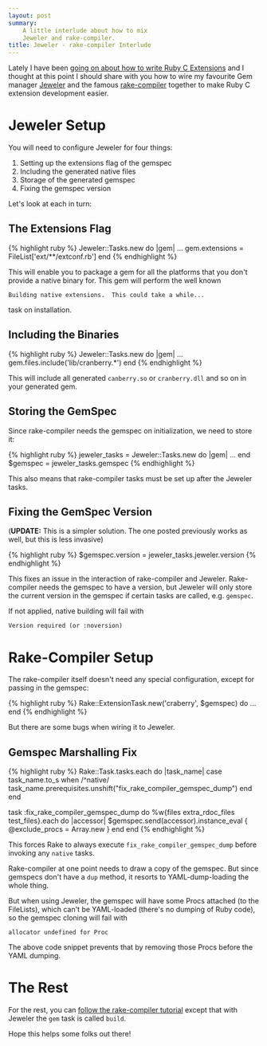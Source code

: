 ```yaml
---
layout: post
summary:
    A little interlude about how to mix
    Jeweler and rake-compiler.
title: Jeweler - rake-compiler Interlude
---
```


Lately I have been
[going on about how to write Ruby C Extensions][cextensions]
and I thought at this point I should share with
you how to wire my favourite Gem manager [Jeweler][]
and the famous [rake-compiler][] together to make
Ruby C extension development easier.


# Jeweler Setup #

You will need to configure Jeweler for four things:

1.  Setting up the extensions flag of the gemspec
2.  Including the generated native files
3.  Storage of the generated gemspec
4.  Fixing the gemspec version

Let's look at each in turn:


## The Extensions Flag ##

{% highlight ruby %}
Jeweler::Tasks.new do |gem|
    ...
    gem.extensions = FileList['ext/**/extconf.rb']
end
{% endhighlight %}

This will enable you to package a gem for all
the platforms that you don't provide a native
binary for. This gem will perform the well known

    Building native extensions.  This could take a while...

task on installation.


## Including the Binaries ##

{% highlight ruby %}
Jeweler::Tasks.new do |gem|
    ...
    gem.files.include('lib/cranberry.*')
end
{% endhighlight %}

This will include all generated ` canberry.so `
or ` cranberry.dll ` and so on in your generated
gem.


## Storing the GemSpec ##

Since rake-compiler needs the gemspec on initialization,
we need to store it:

{% highlight ruby %}
jeweler_tasks = Jeweler::Tasks.new do |gem|
    ...
end
$gemspec = jeweler_tasks.gemspec
{% endhighlight %}

This also means that rake-compiler tasks must be set up
after the Jeweler tasks.


## Fixing the GemSpec Version ##

(**UPDATE:** This is a simpler solution. The one posted
previously works as well, but this is less invasive)

{% highlight ruby %}
$gemspec.version = jeweler_tasks.jeweler.version
{% endhighlight %}

This fixes an issue in the interaction of rake-compiler
and Jeweler. Rake-compiler needs the gemspec to have a
version, but Jeweler will only store the current version
in the gemspec if certain tasks are called, e.g.
` gemspec `.

If not applied, native building will fail with

    Version required (or :noversion)


# Rake-Compiler Setup #

The rake-compiler itself doesn't need any special
configuration, except for passing in the gemspec:

{% highlight ruby %}
Rake::ExtensionTask.new('craberry', $gemspec) do
    ...
end
{% endhighlight %}

But there are some bugs when wiring
it to Jeweler.


## Gemspec Marshalling Fix ##

{% highlight ruby %}
Rake::Task.tasks.each do |task_name|
    case task_name.to_s
    when /^native/
        task_name.prerequisites.unshift("fix_rake_compiler_gemspec_dump")
    end
end

task :fix_rake_compiler_gemspec_dump do
    %w{files extra_rdoc_files test_files}.each do |accessor|
        $gemspec.send(accessor).instance_eval {
            @exclude_procs = Array.new
        }
    end
end
{% endhighlight %}

This forces Rake to always execute
` fix_rake_compiler_gemspec_dump ` before
invoking any ` native ` tasks.

Rake-compiler at one point needs to draw a copy of
the gemspec. But since gemspecs don't have a ` dup `
method, it resorts to YAML-dump-loading the whole
thing.

But when using Jeweler, the gemspec will have some
Procs attached (to the FileLists), which can't be
YAML-loaded (there's no dumping of Ruby code),
so the gemspec cloning will fail with

    allocator undefined for Proc

The above code snippet prevents that by removing
those Procs before the YAML dumping.


# The Rest #

For the rest, you can
[follow the rake-compiler tutorial][rake-compiler]
except that with Jeweler the ` gem ` task is
called ` build `.

Hope this helps some folks out there!


[cextensions]:      ../../18/ruby-c-extension/                  "Part 1 of the C Extension series"
[jeweler]:          http://github.com/technicalpickles/jeweler  "Jeweler - a gemspec manager"
[rake-compiler]:    http://rake-compiler.rubyforge.org/         "The rake-compiler project"

